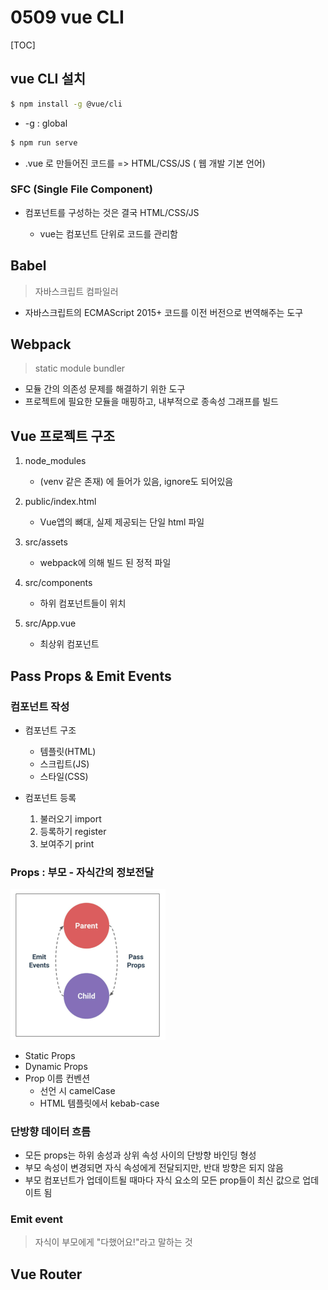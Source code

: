 # 0509 vue CLI

[TOC]



## vue CLI 설치

```bash
$ npm install -g @vue/cli
```

- -g : global

```bash
$ npm run serve
```

- .vue 로 만들어진 코드를 => HTML/CSS/JS ( 웹 개발 기본 언어)



### SFC (Single File Component)

- 컴포넌트를 구성하는 것은 결국 HTML/CSS/JS

  - vue는 컴포넌트 단위로 코드를 관리함

  

## Babel

> 자바스크립트 컴파일러

- 자바스크립트의 ECMAScript 2015+ 코드를 이전 버전으로 번역해주는 도구



## Webpack

> static module bundler

- 모듈 간의 의존성 문제를 해결하기 위한 도구
- 프로젝트에 필요한 모듈을 매핑하고, 내부적으로 종속성 그래프를 빌드



## Vue 프로젝트 구조

1. node_modules 
   - (venv 같은 존재) 에 들어가 있음, ignore도 되어있음

2. public/index.html
   - Vue앱의 뼈대, 실제 제공되는 단일 html 파일
3. src/assets
   - webpack에 의해 빌드 된 정적 파일
4. src/components
   - 하위 컴포넌트들이 위치
5. src/App.vue
   - 최상위 컴포넌트



## Pass Props & Emit Events

### 컴포넌트 작성

- 컴포넌트 구조
  - 템플릿(HTML)
  - 스크립트(JS)
  - 스타일(CSS)

- 컴포넌트 등록

  1. 불러오기 import
  2. 등록하기 register
  3. 보여주기 print

  

### Props : 부모 - 자식간의 정보전달

<img src="0509%20vue%20CLI.assets/image-20220509175028983.png" alt="image-20220509175028983" style="zoom:50%;" />

- Static Props
- Dynamic Props
- Prop 이름 컨벤션
  - 선언 시 camelCase 
  - HTML 템플릿에서 kebab-case



### 단방향 데이터 흐름

- 모든 props는 하위 송성과 상위 속성 사이의 단방향 바인딩 형성
- 부모 속성이 변경되면 자식 속성에게 전달되지만, 반대 방향은 되지 않음
- 부모 컴포넌트가 업데이트될 때마다 자식 요소의 모든 prop들이 최신 값으로 업데이트 됨



### Emit event

> 자식이 부모에게 "다했어요!"라고 말하는 것



## Vue Router

